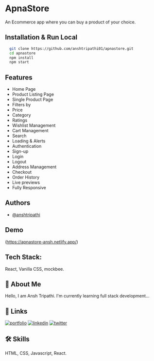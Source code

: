 
# ApnaStore

An Ecommerce app where you can buy a product of your choice.

## Installation & Run Local

```bash
  git clone https://github.com/anshtripathi01/apnastore.git
  cd apnastore
  npm install
  npm start
```

## Features

- Home Page
- Product Listing Page
- Single Product Page
- Filters by
- Price
- Category
- Ratings
- Wishlist Management
- Cart Management
- Search
- Loading & Alerts
- Authentication
- Sign-up
- Login
- Logout
- Address Management
- Checkout
- Order History
- Live previews
- Fully Responsive

## Authors

- [@anshtripathi](https://www.github.com/anshtripathi01)


## Demo

(https://apnastore-ansh.netlify.app/)

## Tech Stack:
React, Vanilla CSS, mockbee.

## 🚀 About Me
Hello, I am Ansh Tripathi. I'm currently learning full stack development...


## 🔗 Links
[![portfolio](https://img.shields.io/badge/my_portfolio-000?style=for-the-badge&logo=ko-fi&logoColor=white)](https://anshtripathi-portfolio.netlify.app/)
[![linkedin](https://img.shields.io/badge/linkedin-0A66C2?style=for-the-badge&logo=linkedin&logoColor=white)](https://www.linkedin.com/in/anshtripathi01)
[![twitter](https://img.shields.io/badge/twitter-1DA1F2?style=for-the-badge&logo=twitter&logoColor=white)](https://twitter.com/ansh_tripathi01)


## 🛠 Skills
 HTML, CSS, Javascript, React.

